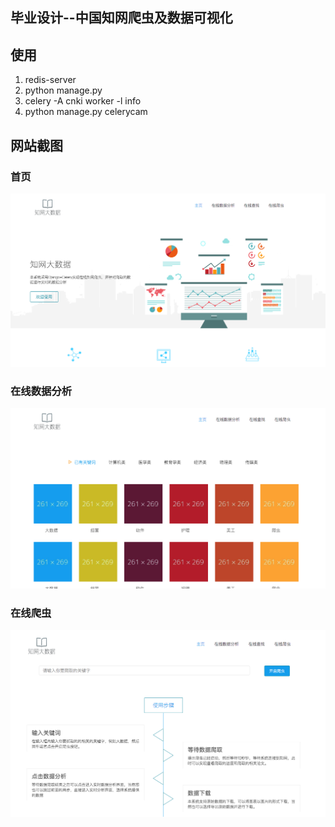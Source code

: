 ## 毕业设计--中国知网爬虫及数据可视化
## 使用
1. redis-server
2. python manage.py
3. celery -A cnki worker -l info
4. python manage.py celerycam

## 网站截图
### 首页
![首页](index.png)
### 在线数据分析
![](analyse.png)
### 在线爬虫
![](spider.png)